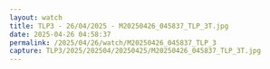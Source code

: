 ```yaml
---
layout: watch
title: TLP3 - 26/04/2025 - M20250426_045837_TLP_3T.jpg
date: 2025-04-26 04:58:37
permalink: /2025/04/26/watch/M20250426_045837_TLP_3
capture: TLP3/2025/202504/20250425/M20250426_045837_TLP_3T.jpg
---
```

